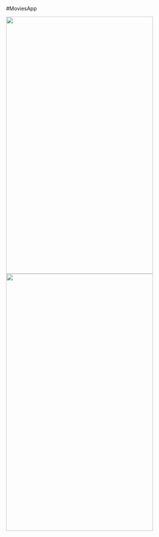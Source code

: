 #MoviesApp

<img src="https://github.com/user-attachments/assets/dd46f09d-d949-45ca-8a90-1a7d54c09d59" width="400" height="700">
<img src="https://github.com/user-attachments/assets/3679e663-e7a0-47c7-a192-215b20c9de01" width="400" height="700">
